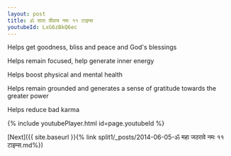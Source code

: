 ```yaml
---
layout: post
title: ॐ सारा ग्रीवाय नमः ११ टाइम्स
youtubeId: LxG6zBkQ6ec
---
```

 
 
Helps get goodness, bliss and peace and God's blessings
 
Helps remain focused, help generate inner energy 
 
Helps boost physical and mental health 
 
Helps remain grounded and generates a sense of gratitude towards the greater power 
 
Helps reduce bad karma
 
 
 
 


{% include youtubePlayer.html id=page.youtubeId %}
 
[Next]({{ site.baseurl }}{% link  split1/_posts/2014-06-05-ॐ महा जठरावे नमः ११ टाइम्स.md%})
 
